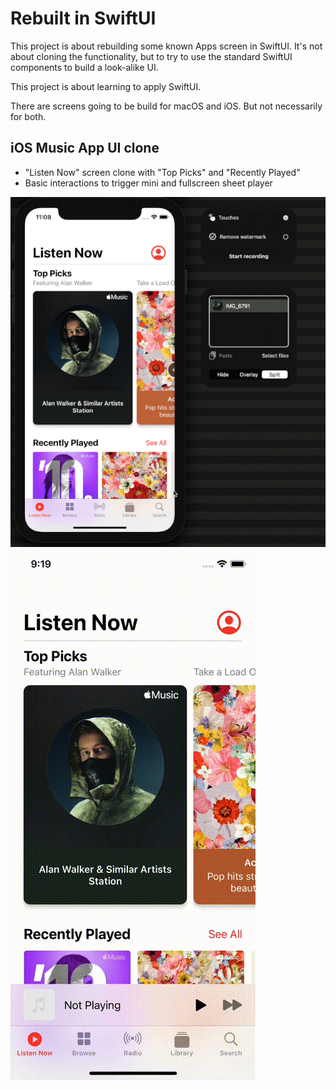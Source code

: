 #  Rebuilt in SwiftUI

This project is about rebuilding some known Apps screen in SwiftUI. 
It's not about cloning the functionality, but to try to use the standard SwiftUI components to build a look-alike UI.

This project is about learning to apply SwiftUI.

There are screens going to be build for macOS and iOS. But not necessarily for both.

## iOS Music App UI clone

- "Listen Now" screen clone with "Top Picks" and "Recently Played"
- Basic interactions to trigger mini and fullscreen sheet player

!["Listen Now" screen](iOS/Music/Screencasts/RocketSim4_iPhone_Listen_Now.gif)
!["Listen Now" with player](iOS/Music/Screencasts/RocketSim_iPhone_Listen_Now-2.gif)
